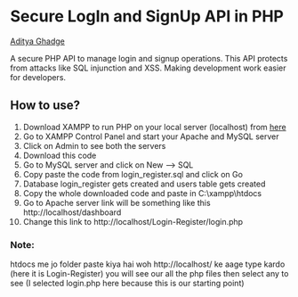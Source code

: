 # Secure LogIn and SignUp API in PHP
[Aditya Ghadge](https://github.com/aditya423)

A secure PHP API to manage login and signup operations. This API protects from attacks like SQL injunction and XSS. Making development work easier for developers.

## How to use?
1) Download XAMPP to run PHP on your local server (localhost) from [here](https://www.apachefriends.org/download.html)
2) Go to XAMPP Control Panel and start your Apache and MySQL server 
3) Click on Admin to see both the servers
4) Download this code
5) Go to MySQL server and click on New --> SQL 
6) Copy paste the code from login_register.sql and click on Go
7) Database login_register gets created and users table gets created
8) Copy the whole downloaded code and paste in C:\xampp\htdocs
9) Go to Apache server link will be something like this http://localhost/dashboard
10) Change this link to http://localhost/Login-Register/login.php 

### Note:
htdocs me jo folder paste kiya hai woh http://localhost/ ke aage type kardo (here it is Login-Register) you will see our all the php files then select any to see (I selected login.php here because this is our starting point)

